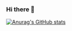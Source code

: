 ### Hi there 👋
[![Anurag's GitHub stats](https://github-readme-stats.vercel.app/api?username=Nox7atra)](https://github.com/anuraghazra/github-readme-stats)

<!--
**Nox7atra/Nox7atra** is a ✨ _special_ ✨ repository because its `README.md` (this file) appears on your GitHub profile.

Here are some ideas to get you started:

- 🔭 I’m currently working on ...
- 🌱 I’m currently learning ...
- 👯 I’m looking to collaborate on ...
- 🤔 I’m looking for help with ...
- 💬 Ask me about ...
- 📫 How to reach me: ...
- 😄 Pronouns: ...
- ⚡ Fun fact: ...
-->
